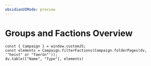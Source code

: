 ```yaml
---
obsidianUIMode: preview
---
```

# Groups and Factions Overview

```dataviewjs
const { Campaign } = window.customJS;
const elements = Campaign.filterFactions(Campaign.folderPages(dv, '"heist" or "faerûn"'));
dv.table(["Name", "Type"], elements)
```
